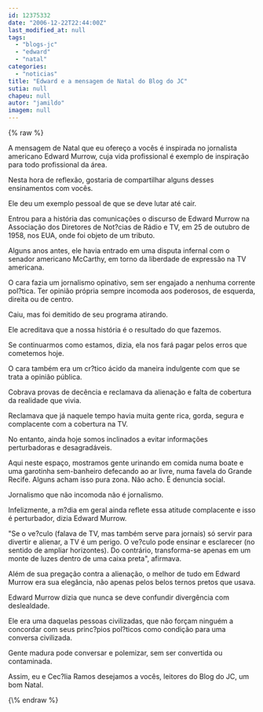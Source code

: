 ```yaml
---
id: 12375332
date: "2006-12-22T22:44:00Z"
last_modified_at: null
tags:
  - "blogs-jc"
  - "edward"
  - "natal"
categories:
  - "noticias"
title: "Edward e a mensagem de Natal do Blog do JC"
sutia: null
chapeu: null
autor: "jamildo"
imagem: null
---
```

{\% raw %}
<p>A mensagem de Natal que eu ofere&ccedil;o a voc&ecirc;s &eacute; inspirada no jornalista americano Edward Murrow, cuja vida profissional &eacute; exemplo de inspira&ccedil;&atilde;o para todo profissional da &aacute;rea.</p>
<p>Nesta hora de reflex&atilde;o, gostaria de compartilhar alguns desses ensinamentos com voc&ecirc;s.</p>
<p>Ele deu um exemplo pessoal de que se deve lutar at&eacute; cair.</p>
<p>Entrou para a hist&oacute;ria das comunica&ccedil;&otilde;es o discurso de Edward Murrow na Associa&ccedil;&atilde;o dos Diretores de Not?cias de R&aacute;dio e TV, em 25 de outubro de 1958, nos EUA, onde foi objeto de um tributo.</p>
<p>Alguns anos antes, ele havia entrado em uma disputa infernal com o senador americano McCarthy, em torno da liberdade de express&atilde;o na TV americana.</p>
<p>O cara fazia um jornalismo opinativo, sem ser engajado a nenhuma corrente pol?tica. Ter opini&atilde;o pr&oacute;pria sempre incomoda aos poderosos, de esquerda, direita ou de centro.</p>
<p>Caiu, mas foi demitido de seu programa atirando.</p>
<p>Ele acreditava que a nossa hist&oacute;ria &eacute; o resultado do que fazemos.</p>
<p>Se continuarmos como estamos, dizia, ela nos far&aacute; pagar pelos erros que cometemos hoje.</p>
<p>O cara tamb&eacute;m era um cr?tico &aacute;cido da maneira indulgente com que se trata a opini&atilde;o p&uacute;blica.</p>
<p>Cobrava provas de dec&ecirc;ncia e reclamava da aliena&ccedil;&atilde;o e falta de cobertura da realidade que vivia.</p>
<p>Reclamava que j&aacute; naquele tempo havia muita gente rica, gorda, segura e complacente com a cobertura na TV.</p>
<p>No entanto, ainda hoje somos inclinados a evitar informa&ccedil;&otilde;es perturbadoras e desagrad&aacute;veis.</p>
<p>Aqui neste espa&ccedil;o, mostramos gente urinando em comida numa boate e uma garotinha sem-banheiro defecando ao ar livre, numa favela do Grande Recife. Alguns acham isso pura zona. N&atilde;o acho. &Eacute; denuncia social.</p>
<p>Jornalismo que n&atilde;o incomoda n&atilde;o &eacute; jornalismo.</p>
<p>Infelizmente, a m?dia em geral ainda reflete essa atitude complacente e isso &eacute; perturbador, dizia Edward Murrow.</p>
<p>"Se o ve?culo (falava de TV, mas tamb&eacute;m serve para jornais) s&oacute; servir para divertir e alienar, a TV &eacute; um perigo. O ve?culo pode ensinar e esclarecer (no sentido de ampliar horizontes). Do contr&aacute;rio, transforma-se apenas em um monte de luzes dentro de uma caixa preta", afirmava.</p>
<p>Al&eacute;m de sua prega&ccedil;&atilde;o contra a aliena&ccedil;&atilde;o, o melhor de tudo em Edward Murrow era sua eleg&acirc;ncia, n&atilde;o apenas pelos belos ternos pretos que usava.</p>
<p>Edward Murrow dizia que nunca se deve confundir diverg&ecirc;ncia com deslealdade.</p>
<p>Ele era uma daquelas pessoas civilizadas, que n&atilde;o for&ccedil;am ningu&eacute;m a concordar com seus princ?pios pol?ticos como condi&ccedil;&atilde;o para uma conversa civilizada.</p>
<p>Gente madura pode conversar e polemizar, sem ser convertida ou contaminada.</p>
<p>Assim, eu e Cec?lia Ramos desejamos a voc&ecirc;s, leitores do Blog do JC, um bom Natal.</p>
{\% endraw %}